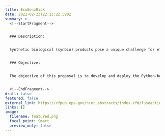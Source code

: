 ```yaml
---
title: EcoGenoRisk
date: 2022-02-23T22:13:22.590Z
summary: >-
  <!--StartFragment-->


  ### Description:


  Synthetic biological (synbio) products pose a unique challenge for effective assessment and mitigation of risks. Unlike the handling of chemical agents, select synbio products maintain the ability to actively replicate within the environment, compounding on the mass and locations required to manage. This proposal focuses on developing an ecological risk assessment for the release of a full synthetic microbial cell (a subset of all synbio organisms) into an environmental matrix by developing the bioinformatic tool *EcoGenoRisk*.


  ### Objective:


  The objective of this proposal is to develop and deploy the Python-based *EcoGenoRisk*, a bioinformatic tool with three primary aims for the software to deliver: (1) identify those genomes within public databases that negatively respond to the product, display the most similarity genetically to the synbio microorganism, and/or harbor similar or competing pathways, in combination, defining the susceptible populations;(2) identify environmental habitats that are likely to harbor the susceptible populations; and (3) quantify both the likelihood of the synbio microorganism to arrive in the susceptible habitat and the extent of structural or functional disruption experienced by the resident microbial community.


  <!--EndFragment-->
draft: false
featured: false
external_link: https://cfpub.epa.gov/ncer_abstracts/index.cfm/fuseaction/display.abstractDetail/abstract_id/11176
links: []
image:
  filename: featured.png
  focal_point: Smart
  preview_only: false
---
```

